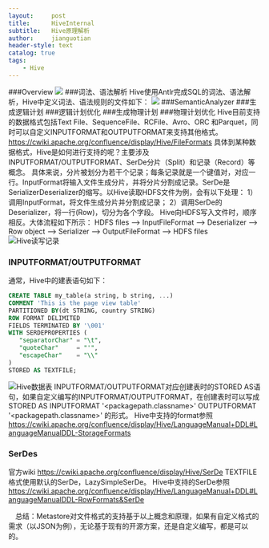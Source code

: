 ```yaml
---
layout:     post
title:      HiveInternal
subtitle:   Hive原理解析
author:     jianguotian
header-style: text
catalog: true
tags:
    - Hive
---
```


###Overview 
![](../img/2019-09-29/HiveInternalOverview.png)
###词法、语法解析
Hive使用Antlr完成SQL的词法、语法解析，Hive中定义词法、语法规则的文件如下：
![](../img/2019-09-29/词法语法规则文件.png)
###SemanticAnalyzer
###生成逻辑计划
###逻辑计划优化
###生成物理计划
###物理计划优化
Hive目前支持的数据格式包括Text File、SequenceFile、RCFile、Avro、ORC 和Parquet，同时可以自定义INPUTFORMAT和OUTPUTFORMAT来支持其他格式。
https://cwiki.apache.org/confluence/display/Hive/FileFormats
具体到某种数据格式，Hive是如何进行支持的呢？主要涉及INPUTFORMAT/OUTPUTFORMAT、SerDe分片（Split）和记录（Record）等概念。
具体来说，分片被划分为若干个记录；每条记录就是一个键值对，对应一行。InputFormat将输入文件生成分片，并将分片分割成记录。SerDe是SerializerDeserializer的缩写。以Hive读取HDFS文件为例，会有以下处理：
1）调用InputFormat，将文件生成分片并分割成记录；
2）调用SerDe的Deserializer，将一行(Row)，切分为各个字段。
Hive向HDFS写入文件时，顺序相反。大体流程如下所示：
HDFS files --> InputFileFormat --> Deserializer --> Row object --> Serializer --> OutputFileFormat --> HDFS files
![Hive读写记录](https://upload-images.jianshu.io/upload_images/7440793-bd3cb5c8c71f65e6.png?imageMogr2/auto-orient/strip%7CimageView2/2/w/1240)
### INPUTFORMAT/OUTPUTFORMAT
通常，Hive中的建表语句如下：
```sql
CREATE TABLE my_table(a string, b string, ...)
COMMENT 'This is the page view table'
PARTITIONED BY(dt STRING, country STRING)
ROW FORMAT DELIMITED
FIELDS TERMINATED BY '\001'
WITH SERDEPROPERTIES (
   "separatorChar" = "\t",
   "quoteChar"     = "'",
   "escapeChar"    = "\\"
)  
STORED AS TEXTFILE;
```
![Hive数据表](https://upload-images.jianshu.io/upload_images/7440793-107796043c0fc80e.png?imageMogr2/auto-orient/strip%7CimageView2/2/w/1240)
INPUTFORMAT/OUTPUTFORMAT对应创建表时的STORED AS语句，如果自定义编写的INPUTFORMAT/OUTPUTFORMAT，在创建表时可以写成STORED AS INPUTFORMAT '<packagepath.classname>' OUTPUTFORMAT '<packagepath.classname>' 的形式。
Hive中支持的format参照 https://cwiki.apache.org/confluence/display/Hive/LanguageManual+DDL#LanguageManualDDL-StorageFormats
### SerDes 
官方wiki https://cwiki.apache.org/confluence/display/Hive/SerDe
TEXTFILE格式使用默认的SerDe，LazySimpleSerDe。
Hive中支持的SerDe参照 https://cwiki.apache.org/confluence/display/Hive/LanguageManual+DDL#LanguageManualDDL-RowFormats&SerDe

&emsp;总结：Metastore对文件格式的支持基于以上概念和原理，如果有自定义格式的需求（以JSON为例），无论基于现有的开源方案，还是自定义编写，都是可以的。